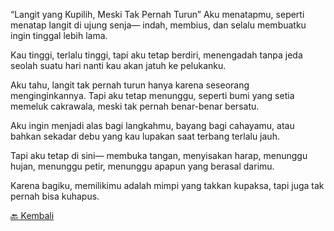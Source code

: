 “Langit yang Kupilih, Meski Tak Pernah Turun”
Aku menatapmu,
seperti menatap langit di ujung senja—
indah, membius,
dan selalu membuatku ingin tinggal lebih lama.

Kau tinggi,
terlalu tinggi,
tapi aku tetap berdiri,
menengadah tanpa jeda
seolah suatu hari nanti
kau akan jatuh ke pelukanku.

Aku tahu,
langit tak pernah turun
hanya karena seseorang menginginkannya.
Tapi aku tetap menunggu,
seperti bumi yang setia memeluk cakrawala,
meski tak pernah benar-benar bersatu.

Aku ingin menjadi alas bagi langkahmu,
bayang bagi cahayamu,
atau bahkan sekadar debu
yang kau lupakan saat terbang terlalu jauh.

Tapi aku tetap di sini—
membuka tangan,
menyisakan harap,
menunggu hujan,
menunggu petir,
menunggu apapun yang berasal darimu.

Karena bagiku,
memilikimu adalah mimpi yang takkan kupaksa,
tapi juga tak pernah bisa kuhapus.

[🔙 Kembali](index.md)
